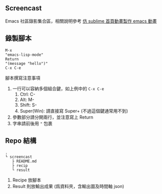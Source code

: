 Screencast
----------
Emacs 社區錄影集合區，相關說明參考 [仿 sublime 首頁動畫製作 emacs 動畫](https://yfwu.github.io/%E6%8A%80%E8%A1%93/2014/09/03/animated-emacs.html)

## 錄製腳本

```
M-x
"emacs-lisp-mode"
Return
"(message "hello")"
C-x C-e
```

腳本撰寫注意事項

1. 一行可以容納多個組合鍵，如上例中的 ``C-x C-e``
    1. Ctrl: C-
	2. Alt: M-
	3. Shift: S-
	4. Super(Win): 請直接寫 Super+ (不過這個鍵通常用不到)
2. 參數部分請分開兩行，並注意寫上 Return
3. 字串請前後用 ``"`` 包裹

## Repo 結構

```
.
└ screencast
   ├ README.md
   ├ recip
   └ result
```

1. Recipe 放腳本
2. Result 則放輸出成果 (爲資料夾，含輸出圖及時間軸 json)


